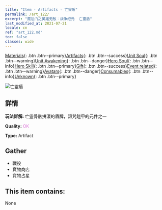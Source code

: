```yaml
---
title: "Item - Artifacts - 亡靈盾"
permalink: /art_122/
excerpt: "魔法门之英雄无敌：战争纪元  亡靈盾"
last_modified_at: 2021-07-21
locale: cn
ref: "art_122.md"
toc: false
classes: wide
---
```

 [Materials](/ItemsCN/){: .btn .btn--primary}[Artifacts](/ItemsCN/Artifacts/){: .btn .btn--success}[Unit Soul](/ItemsCN/UnitSoul/){: .btn .btn--warning}[Unit Awakening](/ItemsCN/UnitAwakening/){: .btn .btn--danger}[Hero Soul](/ItemsCN/HeroSoul/){: .btn .btn--info}[Hero Skill](/ItemsCN/HeroSkill/){: .btn .btn--primary}[Gift](/ItemsCN/Gift/){: .btn .btn--success}[Event related](/ItemsCN/Events/){: .btn .btn--warning}[Avatars](/ItemsCN/Avatars/){: .btn .btn--danger}[Consumables](/ItemsCN/Consumables/){: .btn .btn--info}[Unknown](/ItemsCN/Unknown/){: .btn .btn--primary}

 ![亡靈盾](/images/t/artifact_40302.png)

## 詳情
 **玩法詳解:** 亡靈骨骸拼湊的盾牌，詛咒鎧甲的元件之一

 **Quality:** <span style="color: #DA70D6">OK</span>

 **Type:** Artifact

## Gather

*    戰役 
*    寶物商店 
*    寶物占星 

## This item contains:

  None

